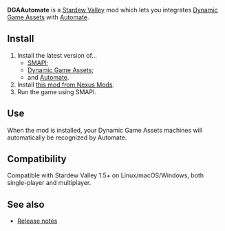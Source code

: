 ﻿**DGAAutomate** is a [Stardew Valley](http://stardewvalley.net/) mod which lets you integrates
[Dynamic Game Assets](https://www.nexusmods.com/stardewvalley/mods/9365) with
[Automate](https://www.nexusmods.com/stardewvalley/mods/1063).

## Install
1. Install the latest version of...
   * [SMAPI](https://smapi.io);
   * [Dynamic Game Assets](http://www.nexusmods.com/stardewvalley/mods/9365);
   * and [Automate](https://www.nexusmods.com/stardewvalley/mods/1063).
3. Install [this mod from Nexus Mods](http://www.nexusmods.com/stardewvalley/mods/9365).
4. Run the game using SMAPI.

## Use
When the mod is installed, your Dynamic Game Assets machines will automatically be recognized by
Automate.

## Compatibility
Compatible with Stardew Valley 1.5+ on Linux/macOS/Windows, both single-player and multiplayer.

## See also
* [Release notes](release-notes.md)
